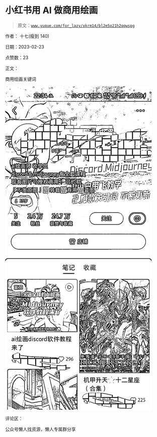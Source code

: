 # 小红书用 AI 做商用绘画

> 原文：[`www.yuque.com/for_lazy/xkrm14/bl2e5o21h2qqwspg`](https://www.yuque.com/for_lazy/xkrm14/bl2e5o21h2qqwspg)



作者： 十七(瘦到 140)



日期：2023-02-23



点赞数：23



正文：



商用绘画关键词



![](img/a5500bad480798e15305ef6386b83e63.png)  

评论区：



公众号懒人找资源，懒人专属群分享

